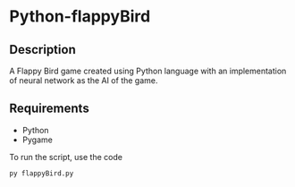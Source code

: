 # Python-flappyBird
## Description
A Flappy Bird game created using Python language with an implementation of neural network as the AI of the game.

## Requirements
- Python
- Pygame

To run the script, use the code
```python
py flappyBird.py
```
